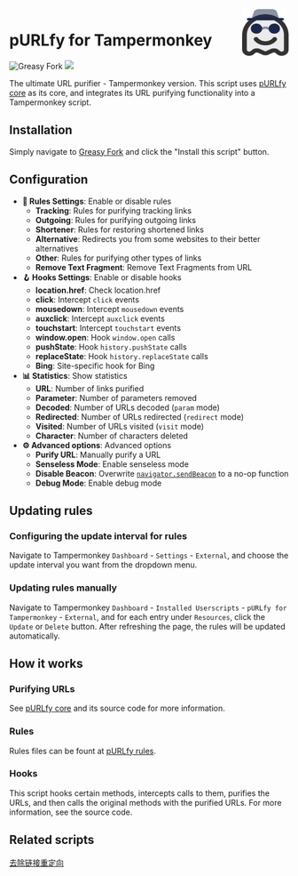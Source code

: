 <img src="https://github.com/PRO-2684/pURLfy/raw/main/images/logo.svg" align="right" style="width: 6em; height: 6em; max-width: 100%;">

# pURLfy for Tampermonkey

![Greasy Fork](https://img.shields.io/greasyfork/dt/492480) [![](https://img.shields.io/badge/Crazy%20Thur.-V%20me%2050-red?logo=kfc)](https://greasyfork.org/rails/active_storage/blobs/redirect/eyJfcmFpbHMiOnsibWVzc2FnZSI6IkJBaHBBaWZvIiwiZXhwIjpudWxsLCJwdXIiOiJibG9iX2lkIn19--10e04ed7ed56ae18d22cec6d675b34fd579cecab/wechat.jpeg?locale=zh-CN)

The ultimate URL purifier - Tampermonkey version. This script uses [pURLfy core](https://github.com/PRO-2684/pURLfy) as its core, and integrates its URL purifying functionality into a Tampermonkey script.

## Installation

Simply navigate to [Greasy Fork](https://greasyfork.org/scripts/492480) and click the "Install this script" button.

## Configuration

- **📖 Rules Settings**: Enable or disable rules
    - **Tracking**: Rules for purifying tracking links
    - **Outgoing**: Rules for purifying outgoing links
    - **Shortener**: Rules for restoring shortened links
    - **Alternative**: Redirects you from some websites to their better alternatives
    - **Other**: Rules for purifying other types of links
    - **Remove Text Fragment**: Remove Text Fragments from URL
- **🪝 Hooks Settings**: Enable or disable hooks
    - **location.href**: Check location.href
    - **click**: Intercept `click` events
    - **mousedown**: Intercept `mousedown` events
    - **auxclick**: Intercept `auxclick` events
    - **touchstart**: Intercept `touchstart` events
    - **window.open**: Hook `window.open` calls
    - **pushState**: Hook `history.pushState` calls
    - **replaceState**: Hook `history.replaceState` calls
    - **Bing**: Site-specific hook for Bing
- **📊 Statistics**: Show statistics
    - **URL**: Number of links purified
    - **Parameter**: Number of parameters removed
    - **Decoded**: Number of URLs decoded (`param` mode)
    - **Redirected**: Number of URLs redirected (`redirect` mode)
    - **Visited**: Number of URLs visited (`visit` mode)
    - **Character**: Number of characters deleted
- **⚙️ Advanced options**: Advanced options
    - **Purify URL**: Manually purify a URL
    - **Senseless Mode**: Enable senseless mode
    - **Disable Beacon**: Overwrite [`navigator.sendBeacon`](https://developer.mozilla.org/en-US/docs/Web/API/Navigator/sendBeacon) to a no-op function
    - **Debug Mode**: Enable debug mode

## Updating rules

### Configuring the update interval for rules

Navigate to Tampermonkey `Dashboard` - `Settings` - `External`, and choose the update interval you want from the dropdown menu.

### Updating rules manually

Navigate to Tampermonkey `Dashboard` - `Installed Userscripts` - `pURLfy for Tampermonkey` - `External`, and for each entry under `Resources`, click the `Update` or `Delete` button. After refreshing the page, the rules will be updated automatically.

## How it works

### Purifying URLs

See [pURLfy core](https://github.com/PRO-2684/pURLfy) and its source code for more information.

### Rules

Rules files can be fount at [pURLfy rules](https://github.com/PRO-2684/pURLfy-rules).

### Hooks

This script hooks certain methods, intercepts calls to them, purifies the URLs, and then calls the original methods with the purified URLs. For more information, see the source code.

## Related scripts

[去除链接重定向](https://greasyfork.org/scripts/483475)
